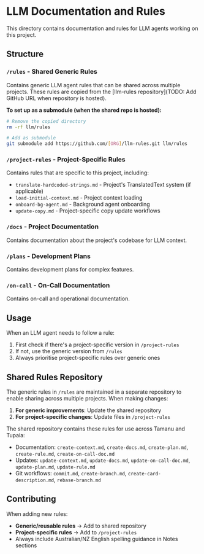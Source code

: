 # LLM Documentation and Rules

This directory contains documentation and rules for LLM agents working on this project.

## Structure

### `/rules` - Shared Generic Rules

Contains generic LLM agent rules that can be shared across multiple projects. These rules are copied from the [llm-rules repository](TODO: Add GitHub URL when repository is hosted).

**To set up as a submodule (when the shared repo is hosted):**

```bash
# Remove the copied directory
rm -rf llm/rules

# Add as submodule
git submodule add https://github.com/[ORG]/llm-rules.git llm/rules
```

### `/project-rules` - Project-Specific Rules

Contains rules that are specific to this project, including:

- `translate-hardcoded-strings.md` - Project's TranslatedText system (if applicable)
- `load-initial-context.md` - Project context loading
- `onboard-bg-agent.md` - Background agent onboarding
- `update-copy.md` - Project-specific copy update workflows

### `/docs` - Project Documentation

Contains documentation about the project's codebase for LLM context.

### `/plans` - Development Plans

Contains development plans for complex features.

### `/on-call` - On-Call Documentation

Contains on-call and operational documentation.

## Usage

When an LLM agent needs to follow a rule:

1. First check if there's a project-specific version in `/project-rules`
2. If not, use the generic version from `/rules`
3. Always prioritise project-specific rules over generic ones

## Shared Rules Repository

The generic rules in `/rules` are maintained in a separate repository to enable sharing across multiple projects. When making changes:

1. **For generic improvements**: Update the shared repository
2. **For project-specific changes**: Update files in `/project-rules`

The shared repository contains these rules for use across Tamanu and Tupaia:

- Documentation: `create-context.md`, `create-docs.md`, `create-plan.md`, `create-rule.md`, `create-on-call-doc.md`
- Updates: `update-context.md`, `update-docs.md`, `update-on-call-doc.md`, `update-plan.md`, `update-rule.md`
- Git workflows: `commit.md`, `create-branch.md`, `create-card-description.md`, `rebase-branch.md`

## Contributing

When adding new rules:

- **Generic/reusable rules** → Add to shared repository
- **Project-specific rules** → Add to `/project-rules`
- Always include Australian/NZ English spelling guidance in Notes sections
